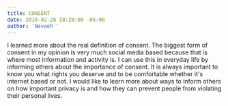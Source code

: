 ```yaml
---
title: CONSENT
date: 2018-02-28 18:20:00 -05:00
author: 'Nevaeh '
---
```


I learned more about the real definition of consent. The biggest form of consent in my opinion is very much social media based because that is where most information and activity is. I can use this in everyday life by informing others about the importance of consent. It is always important to know you what rights you deserve and to be comfortable whether it's internet based or not. I would like to learn more about ways to inform others on how important privacy is and how they can prevent people from violating their personal lives.